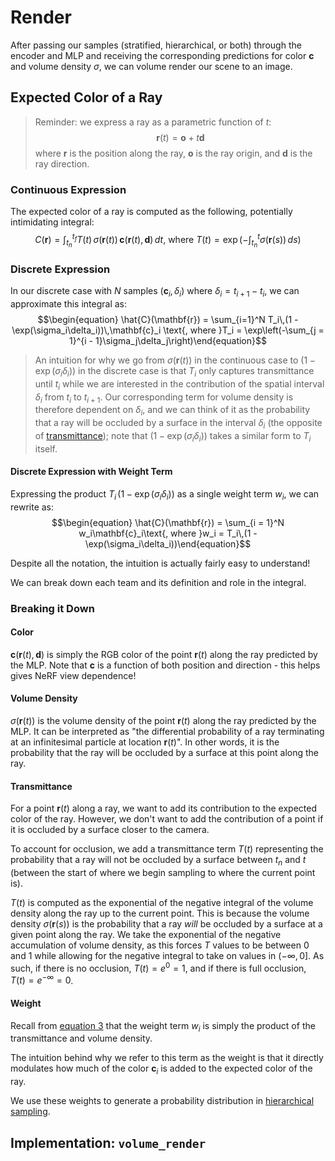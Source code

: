 # Render
After passing our samples (stratified, hierarchical, or both) through the encoder and MLP and receiving the corresponding predictions for color $\mathbf{c}$ and volume density $\sigma$, we can volume render our scene to an image.

## Expected Color of a Ray
> Reminder: we express a ray as a parametric function of $t$:
> $$ \mathbf{r}(t) = \mathbf{o} + t\mathbf{d} $$
> where $\mathbf{r}$ is the position along the ray, $\mathbf{o}$ is the ray origin, and $\mathbf{d}$ is the ray direction.

### Continuous Expression
The expected color of a ray is computed as the following, potentially intimidating integral:
$$\begin{equation} C(\mathbf{r}) = \int_{t_n}^{t_f} T(t)\,\sigma(\mathbf{r}(t))\,\mathbf{c}(\mathbf{r}(t), \mathbf{d})\, dt\text{, where }T(t) = \exp\left(-\int_{t_n}^t\sigma(\mathbf{r}(s))\,ds\right)\end{equation}$$

### Discrete Expression
In our discrete case with $N$ samples $(\mathbf{c}_i, \delta_i)$ where $\delta_i = t_{i + 1} - t_i$, we can approximate this integral as:
$$\begin{equation} \hat{C}(\mathbf{r}) = \sum_{i=1}^N T_i\,(1 - \exp(\sigma_i\delta_i))\,\mathbf{c}_i \text{, where }T_i = \exp\left(-\sum_{j = 1}^{i - 1}\sigma_j\delta_j\right)\end{equation}$$

> An intuition for why we go from $\sigma(\mathbf{r}(t))$ in the continuous case to $(1 - \exp(\sigma_i\delta_i))$ in the discrete case is that $T_i$ only captures transmittance until $t_i$ while we are interested in the contribution of the spatial interval $\delta_i$ from $t_i$ to $t_{i + 1}$. Our corresponding term for volume density is therefore dependent on $\delta_i$, and we can think of it as the probability that a ray will be occluded by a surface in the interval $\delta_i$ (the opposite of [transmittance](#transmittance)); note that $(1 - \exp(\sigma_i\delta_i))$ takes a similar form to $T_i$ itself.

#### Discrete Expression with Weight Term
Expressing the product $T_i\,(1 - \exp(\sigma_i\delta_i))$ as a single weight term $w_i$, we can rewrite as:
$$\begin{equation} \hat{C}(\mathbf{r}) = \sum_{i = 1}^N w_i\mathbf{c}_i\text{, where }w_i = T_i\,(1 - \exp(\sigma_i\delta_i))\end{equation}$$

Despite all the notation, the intuition is actually fairly easy to understand!

We can break down each team and its definition and role in the integral.

### Breaking it Down
#### Color
$\mathbf{c}(\mathbf{r}(t), \mathbf{d})$ is simply the RGB color of the point $\mathbf{r}(t)$ along the ray predicted by the MLP. Note that $\mathbf{c}$ is a function of both position and direction - this helps gives NeRF view dependence!

#### Volume Density
$\sigma(\mathbf{r}(t))$ is the volume density of the point $\mathbf{r}(t)$ along the ray predicted by the MLP. It can be interpreted as "the differential probability of a ray terminating at an infinitesimal particle at location $\mathbf{r}(t)$". In other words, it is the probability that the ray will be occluded by a surface at this point along the ray.

#### Transmittance
For a point $\mathbf{r}(t)$ along a ray, we want to add its contribution to the expected color of the ray. However, we don't want to add the contribution of a point if it is occluded by a surface closer to the camera.

To account for occlusion, we add a transmittance term $T(t)$ representing the probability that a ray will not be occluded by a surface between $t_n$ and $t$ (between the start of where we begin sampling to where the current point is).

$T(t)$ is computed as the exponential of the negative integral of the volume density along the ray up to the current point. This is because the volume density $\sigma(\mathbf{r}(s))$ is the probability that a ray *will* be occluded by a surface at a given point along the ray. We take the exponential of the negative accumulation of volume density, as this forces $T$ values to be between 0 and 1 while allowing for the negative integral to take on values in $(-\infty, 0]$. As such, if there is no occlusion, $T(t) = e^{0} = 1$, and if there is full occlusion, $T(t) = e^{-\infty} = 0$.

#### Weight
Recall from [equation 3](#discrete-expression-with-weight-term) that the weight term $w_i$ is simply the product of the transmittance and volume density.

The intuition behind why we refer to this term as the weight is that it directly modulates how much of the color $\mathbf{c}_i$ is added to the expected color of the ray.

We use these weights to generate a probability distribution in [hierarchical sampling](../sample/README.md#hierarchical-sampling).

## Implementation: `volume_render`
